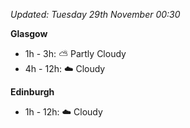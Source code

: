 *Updated: Tuesday 29th November 00:30*

**Glasgow**

* 1h - 3h: :partly_sunny: Partly Cloudy
* 4h - 12h: :cloud: Cloudy

**Edinburgh**

* 1h - 12h: :cloud: Cloudy
